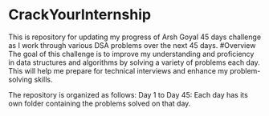 # CrackYourInternship
This is repository for updating my progress of Arsh Goyal 45 days challenge as I work through various DSA problems over the next 45 days.
#Overview
The goal of this challenge is to improve my understanding and proficiency in data structures and algorithms by solving a variety of problems each day. This will help me prepare for technical interviews and enhance my problem-solving skills.

The repository is organized as follows: Day 1 to Day 45: Each day has its own folder containing the problems solved on that day.
